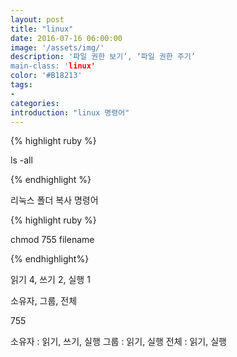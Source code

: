 ```yaml
---
layout: post
title: "linux"
date: 2016-07-16 06:00:00
image: '/assets/img/'
description: '파일 권한 보기’, ‘파일 권한 주기’
main-class: 'linux'
color: '#B18213'
tags:
- 
categories:
introduction: "linux 명령어"
---
```



{% highlight ruby %}

ls -all

{% endhighlight %}


 리눅스 폴더 복사 명령어

{% highlight ruby %}

chmod 755 filename

{% endhighlight%}

읽기 4, 쓰기 2, 실행 1

소유자, 그룹, 전체

755

소유자 : 읽기, 쓰기, 실행
그룹 : 읽기, 실행
전체 : 읽기, 실행




